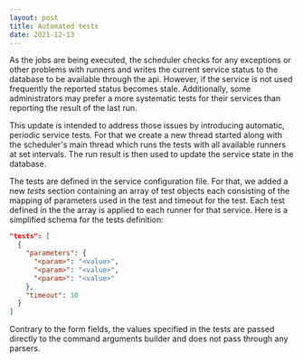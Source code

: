 ```yaml
---
layout: post
title: Automated tests
date: 2021-12-13
---
```


As the jobs are being executed, the scheduler checks for any
exceptions or other problems with runners and writes the current
service status to the database to be available through the api.
However, if the service is not used frequently the reported status
becomes stale. Additionally, some administrators may prefer a more
systematic tests for their services than reporting the result of
the last run.

This update is intended to address those issues by introducing
automatic, periodic service tests. For that we create a new thread
started along with the scheduler's main thread which runs the
tests with all available runners at set intervals. The run result
is then used to update the service state in the database.

The tests are defined in the service configuration file. For that,
we added a new *tests* section containing an array of test objects
each consisting of the mapping of parameters used in the test and
timeout for the test. Each test defined in the the array is applied
to each runner for that service.
Here is a simplified schema for the tests definition:
~~~json
"tests": [
  {
    "parameters": {
      "<param>": "<value>",
      "<param>": "<value>",
      "<param>": "<value>"
    },
    "timeout": 10
  }
]
~~~
Contrary to the form fields, the values specified in the tests
are passed directly to the command arguments builder and does not
pass through any parsers.
